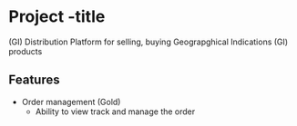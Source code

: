# Project -title
(GI) Distribution Platform 
for selling, buying Geograpghical Indications (GI) products

## Features
- Order management (Gold)
    - Ability to view track and manage the order

